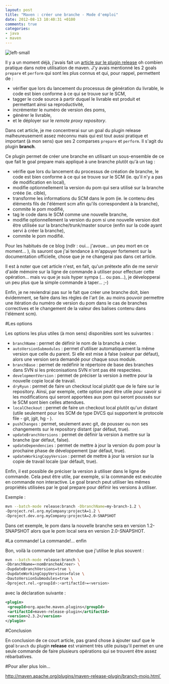 ```yaml
---
layout: post
title: "Maven : créer une branche - Mode d'emploi"
date: 2012-08-13 10:40:31 +0100
comments: true
categories: 
- java
- maven
---
```


![left-small](http://1.bp.blogspot.com/-l-NZQRxE0vI/TevA5LfJQ_I/AAAAAAAAAXI/IP8zRk4wbeg/s1600/maven-logo-2.gif)

Il y a un moment déjà, j'avais fait un [article sur le plugin release](/2010/04/le-plugin-release-un-peu-demystifie.html) oh combien pratique dans notre utilisation de maven. J'y avais mentionné les 2 goals `prepare` et `perform` qui sont les plus connus et qui, pour rappel, permettent de :

* vérifier que lors du lancement du processus de génération du livrable, le code est bien conforme à ce qui se trouve sur le SCM,
* tagger le code source à partir duquel le livrable est produit et permettant ainsi sa reproductivité,
* incrémenter le numéro de version des poms,
* générer le livrable,
* et le déployer sur le _remote proxy repository_.

Dans cet article, je me concentrerai sur un goal du plugin release malheureusement assez méconnu mais qui est tout aussi pratique et important (à mon sens) que ses 2 comparses `prepare` et `perform`. Il s'agit du plugin __branch__.

<!-- more -->

Ce plugin permet de créer une branche en utilisant un sous-ensemble de ce que fait le goal prepare mais appliqué à une branche plutôt qu'à un tag :

* vérifie que lors du lancement du processus de création de branche, le code est bien conforme à ce qui se trouve sur le SCM (ie. qu'il n'y a pas de modification en local),
* modifie optionnellement la version du pom qui sera utilisé sur la branche créée (ie. cible),
* transforme les informations du SCM dans le pom (ie. le contenu des éléments fils de l'élément scm afin qu'ils correspondent à la branche),
* commite le pom modifié,
* tag le code dans le SCM comme une nouvelle branche,
* modifie optionnellement la version du pom si une nouvelle version doit être utilisée sur la branche/trunk/master source (enfin sur la code ayant servi à créer la branche),
* commite le pom modifié.

Pour les habitués de ce blog (ndlr : oui... j'avoue... un peu mort en ce moment... ), ils sauront que j'ai tendance à m'appuyer fortement sur la documentation officielle, chose que je ne changerai pas dans cet article.

Il est à noter que cet article n'est, en fait, qu'un prétexte afin de me servir d'aide mémoire sur la ligne de commande à utiliser pour effectuer cette opération... mais vu que je suis hyper sympa (... ou pas...), je développerai un peu plus que la simple commande à taper... ;-)

Enfin, je ne reviendrai pas sur le fait que créer une branche doit, bien évidemment, se faire dans les règles de l'art (ie. au moins pouvoir permettre une itération du numéro de version du pom dans le cas de branches correctives et le changement de la valeur des balises contenu dans l'élément scm).

#Les options

Les options les plus utiles (à mon sens) disponibles sont les suivantes :

* `branchName` : permet de définir le nom de la branche à créer.
* `autoVersionSubmodules` : permet d'utiliser automatiquement la même version que celle du parent. Si elle est mise à false (valeur par défaut), alors une version sera demandé pour chaque sous module.
* `branchBase` : permet de redéfinir le répertoire de base des branches dans SVN si les préconisations SVN n'ont pas été respectées.
* `developmentVersion` : permet de préciser la version à mettre pour la nouvelle copie local de travail.
* `dryRyun` : permet de faire un checkout local plutôt que de le faire sur le repository. Ainsi, par exemple, cette option peut être utile pour savoir si les modifications qui seront apportées aux pom qui seront poussés sur le SCM sont bien celles attendues.
* `localCheckout` : permet de faire un checkout local plutôt qu'un distant (utile seulement pour les SCM de type DVCS qui supportent le protocole file - git, jgit, hg - ).
* `pushChanges` : permet, seulement avec git, de pousser ou non ses changements sur le repository distant (par défaut, true).
* `updateBranchVersions` : permet de définir la version à mettre sur la branche (par défaut, false).
* `updateDependencies` : permet de mettre à jour la version du pom pour la prochaine phase de développement (par défaut, true).
* `updateWorkingCopyVersion` : permet de mettre à jour la version sur la copie de travail locale (par défault, true).

Enfin, il est possible de préciser la version à utiliser dans le ligne de commande. Cela peut être utile, par exemple, si la commande est exécutée en commande non interactive. Le goal branch peut utiliser les mêmes propriétés utilisées par le goal prepare pour définir les versions à utiliser.

Exemple :

```bash
mvn --batch-mode release:branch -DbranchName=my-branch-1.2 \
-Dproject.rel.org.myCompany:projectA=1.2 \
-Dproject.dev.org.myCompany:projectA=2.0-SNAPSHOT 
```

Dans cet exemple, le pom dans la nouvelle branche sera en version 1.2-SNAPSHOT alors que le pom local sera en version 2.0-SNAPSHOT.

#La commande! La commande!... enfin

Bon, voilà la commande tant attendue que j'utilise le plus souvent :

```bash
mvn --batch-mode release:branch \
-DbranchName=<nomBrancheACreer> \
-DupdateBranchVersions=true \
-DupdateWorkingCopyVersions=false \
-DautoVersionSubmodules=true \
-Dproject.rel.<groupId>:<artifactId>=<version> 
```
avec la déclaration suivante :

```xml
<plugin>
 <groupId>org.apache.maven.plugins</groupId>
 <artifactId>maven-release-plugin</artifactId>
 <version>2.3.2</version>
</plugin>
```

#Conclusion

En conclusion de ce court article, pas grand chose à ajouter sauf que le goal `branch` du plugin __release__ est vraiment très utile puisqu'il permet en une seule commande de faire plusieurs opérations qui se trouvent être assez rébarbatives.

#Pour aller plus loin...

http://maven.apache.org/plugins/maven-release-plugin/branch-mojo.html`